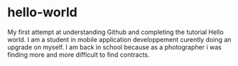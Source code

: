 # hello-world
My first attempt at understanding Github and completing the tutorial Hello world.
I am a student in mobile application developpement curently doing an upgrade on myself.
I am back in school because as a photographer i was finding more and more difficult to find contracts.
